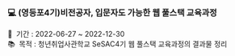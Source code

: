 ### 💻 (영등포4기)비전공자, 입문자도 가능한 웹 풀스택 교육과정
📅 &nbsp;기간 : 2022-06-27 ~ 2022-12-30 \
📚 &nbsp;목적 : 청년취업사관학교 SeSAC4기 웹 풀스택 교육과정의 결과물 정리

